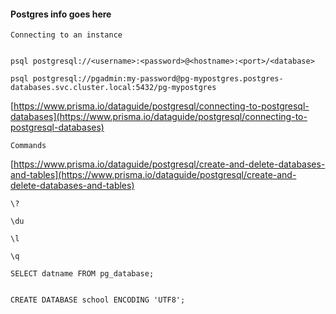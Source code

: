 #### Postgres info goes here


```Connecting to an instance```


````

psql postgresql://<username>:<password>@<hostname>:<port>/<database>

psql postgresql://pgadmin:my-password@pg-mypostgres.postgres-databases.svc.cluster.local:5432/pg-mypostgres

````

[https://www.prisma.io/dataguide/postgresql/connecting-to-postgresql-databases](https://www.prisma.io/dataguide/postgresql/connecting-to-postgresql-databases)


```Commands```


[https://www.prisma.io/dataguide/postgresql/create-and-delete-databases-and-tables](https://www.prisma.io/dataguide/postgresql/create-and-delete-databases-and-tables)


````
\?

\du

\l

\q

SELECT datname FROM pg_database;


CREATE DATABASE school ENCODING 'UTF8';

````



